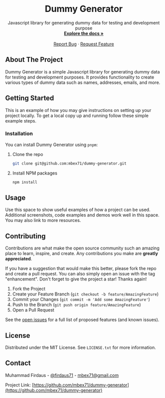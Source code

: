 <a name="readme-top"></a>

<!-- PROJECT LOGO -->
<br />
<div align="center">

  <h1 align="center">Dummy Generator</h1>

  <p align="center">
    Javascript library for generating dummy data for testing and development purpose
    <br />
    <a href="https://github.com/mbex71/dummy-generator"><strong>Explore the docs »</strong></a>
    <br />
    <br />
    <a href="https://github.com/mbex71/dummy-generator/issues/new?labels=bug&template=bug_report.md">Report Bug</a>
    ·
    <a href="https://github.com/mbex71/dummy-generator/issues/new?labels=enhancement&template=feature_request.md">Request Feature</a>
  </p>
</div>


<!-- ABOUT THE PROJECT -->
## About The Project

Dummy Generator is a simple Javascript library for generating dummy data for testing and development purposes. It provides functionality to create various types of dummy data such as names, addresses, emails, and more.


<!-- GETTING STARTED -->
## Getting Started

This is an example of how you may give instructions on setting up your project locally.
To get a local copy up and running follow these simple example steps.


### Installation

You can install Dummy Generator using `pnpm`:


1. Clone the repo
   ```sh
   git clone git@github.com:mbex71/dummy-generator.git
   ```
2. Install NPM packages
   ```sh
   npm install
   ```

<!-- USAGE EXAMPLES -->
## Usage

Use this space to show useful examples of how a project can be used. Additional screenshots, code examples and demos work well in this space. You may also link to more resources.

<!-- CONTRIBUTING -->
## Contributing

Contributions are what make the open source community such an amazing place to learn, inspire, and create. Any contributions you make are **greatly appreciated**.

If you have a suggestion that would make this better, please fork the repo and create a pull request. You can also simply open an issue with the tag "enhancement".
Don't forget to give the project a star! Thanks again!

1. Fork the Project
2. Create your Feature Branch (`git checkout -b feature/AmazingFeature`)
3. Commit your Changes (`git commit -m 'Add some AmazingFeature'`)
4. Push to the Branch (`git push origin feature/AmazingFeature`)
5. Open a Pull Request

See the [open issues](https://github.com/mbex71/dummy-generator/issues) for a full list of proposed features (and known issues).




<!-- LICENSE -->
## License

Distributed under the MIT License. See `LICENSE.txt` for more information.


<!-- CONTACT -->
## Contact

Muhammad Firdaus - [@firdaus71](https://twitter.com/firdaus71) - mbex71@gmail.com

Project Link: [https://github.com/mbex71/dummy-generator](https://github.com/mbex71/dummy-generator)



